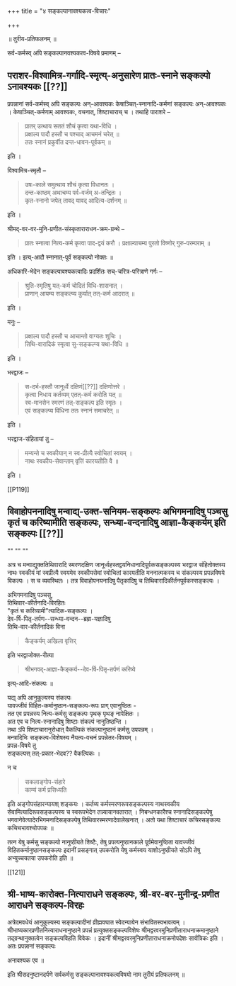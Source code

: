 +++
title = "४ सङ्कल्पानावश्यकत्व-विचारः"

+++

॥ तुरीय-प्रतिफलनम् ॥

सर्व-कर्मस्व् अपि सङ्कल्पानवश्यकत्व-विषये प्रमाणम् –


## पराशर-विश्वामित्र-गर्गादि-स्मृत्य्-अनुसारेण प्रातः-स्नाने सङ्कल्पो ऽनावश्यकः [[??]]

प्रपन्नानां सर्व-कर्मस्व् अपि सङ्कल्पः अन्-आवश्यकः केषाञ्चित्-स्नानादि-कर्मणां सङ्कल्पः अन्-आवश्यकः । केषाञ्चित्-कर्मणाम् आवश्यकः, वचनात्, शिष्टाचाराच् च । तथाहि पाराशरे – 

> प्रातर् उत्थाय सततं शौचं कृत्वा यथा-विधि ।  
प्रक्षाल्य पादौ हस्तौ च पश्चाद् आचमनं चरेत् ॥  
ततः स्नानं प्रकुर्वीत दन्त-धावन-पूर्वकम् ॥ 

इति । 

विश्वामित्र-स्मृतौ – 

> उषः-काले समुत्थाय शौचं कृत्वा विधानतः ।  
दन्त-काष्ठम् अथाचम्य पर्व-वर्जम् अ-तन्द्रितः ।  
कृत-स्नानो जपेत् तावद् यावद् आदित्य-दर्शनम् ॥ 

इति । 

श्रीमद्-वर-वर-मुनि-प्रणीत-संस्कृताराराधन-क्रम-ग्रन्थे – 

> प्रातः स्नात्वा नित्य-कर्म कृत्वा पाद-द्वयं करौ ।  प्रक्षाल्याचम्य पुरतो विष्णोर् गुरु-परम्पराम् ॥ 

इति । इत्य्-आदौ स्नानात्-पूर्वं सङ्कल्पो नोक्तः ॥

अधिकारि-भेदेन सङ्कल्पावश्यकत्वादिः प्रदर्शितः सच्-चरित्र-परित्राणे गर्गः –

> श्रुति-स्मृतिषु यत्-कर्म चोदितं विधि-शासनात् ।  
प्राणान् आयम्य सङ्कल्प्य कुर्यात् तत्-कर्म आदरात् ॥ 

इति ।

मनुः –

> प्रक्षाल्य पादौ हस्तौ च आचान्तो वाग्यतः शुचिः ।  
तिथि-वारादिकं स्मृत्वा सु-सङ्कल्प्य यथा-विधि ॥ 

इति ।

भरद्वाजः –

> स-दर्भ-हस्तौ जानूर्ध्वे दक्षिणं[[??]] दक्षिणोत्तरे ।  
कृत्वा निधाय कर्तव्यम् एतत्-कर्म करोति यत् ॥  
स्व-मानसेन स्मरणं तत्-सङ्कल्प इति स्मृतः ।  
एवं सङ्कल्प्य विधिना ततः स्नानं समाचरेत् ॥ 

इति ।

भरद्वाज-संहितायां तु –

> मन्यन्ते च स्वकीयान् न स्व-प्रीत्यै स्वोचितां स्वयम् ।  
नाथः स्वकीय-सेवान्ताम् वृत्तिं कारयतीति वै ॥ 

इति ।

[[P119]]

## विवाहोपननादिषु मन्वाद्य्-उक्त-सनियम-सङ्कल्पः अभिगमनादिषु पञ्चसु कृतं च करिष्यामीति सङ्कल्पः, सन्ध्या-वन्दनादिषु आज्ञा-कैङ्कर्यम् इति सङ्कल्पः [[??]]

""
""
""

अत्र च मन्वाद्युक्ततिथिवारादि स्मरणदक्षिण जानूर्ध्वहस्तद्वयनिधानादिपूर्वकसङ्कल्पस्य भरद्वाज संहितोक्तस्य नाथः स्वकीयं मां स्वप्रीत्यै स्वयमेव स्वकीयसेवां स्वोचितां कारयतीति मननात्मकस्य च संकल्पस्य प्रपन्नविषये विकल्पः । स च व्यवस्थितः । तत्र विवाहोपनयनादिषु पैतृकादिषु च तिथिवारादिकीर्तनपूर्वकस्सङ्कल्पः । 

अभिगमनादिषु पञ्चसु,  
तिथिवार-कीर्तनादि-विरहितः  
"कृतं च करिव्यामी"त्यादिक-सङ्कल्पः ।  
देव-र्षि-पितृ-तर्पण--सन्ध्या-वन्दन--ब्रह्म-यज्ञादिषु  
तिथि-वार-कीर्तनादिकं विना  

> कैङ्कर्यम् अखिला वृत्तिर् 

इति भरद्वाजोक्त-रीत्या  

> श्रीभगवद्-आज्ञा-कैङ्कर्य--देव-र्षि-पितृ-तर्पणं करिष्ये 

इत्य्-आदि-संकल्पः ॥ 

यद्य् अपि आनुकूल्यस्य संकल्पः  
यावज्जीवं विहित-कर्मानुष्ठान-सङ्कल्प-रूपः प्राग् एवानुष्ठितः -  
तत एव प्रपन्नस्य नित्य-कर्मसु सङ्कल्पः पृथक् पृथङ् नापेक्षितः ।  
अत एव च नित्य-स्नानादिषु शिष्टाः संकल्पं नानुतिष्ठन्ति ।  
तथा ऽपि शिष्टाचारानुरोधात् वैकल्पिकं संकल्पानुष्ठानं कर्मसु उपपन्नम् ।  
मन्त्रादिभिः सङ्कल्प-विशेषस्य नैयत्य-वचनं प्रपन्नेतर-विषयम् ।  
प्रपन्न-विषये तु  
सङ्कल्पस् तत्-प्रकार-भेदव?? वैकल्पिकः ।  

न च 

> सकलाङ्गोप-संहारे  
काम्यं कर्म प्रसिध्यति

इति अङ्गोपसंहारन्यायश् शङ्कयः । कर्तव्य कर्मस्मरणरूपसङ्कल्पस्य नाथस्वकीय सेवामित्यादिरूपसङ्कल्पस्य च स्वरूपभेदेन तन्न्यायानवतारात् । निबन्धनकारैश्च स्नानादिसङ्कल्पेषु भगवानेवेत्यादेरभिगमनादिसङ्कल्पेषु तिथिवारस्मरणादेवालेखनात् । अतो यथा शिष्टाचारं कचिरसङ्कल्पः कचिचभावश्चोपपन्नः ॥ 

तत्न येषु कर्मसु सङ्कल्पो नानुष्ठीयते शिष्टैः, तेषु प्रपत्यनुष्ठानकाले पूर्वमेवानुष्ठिता यावज्जीवं विहितकर्मानुष्ठानसङ्कल्पः इदानीं प्रसङ्गात् उपकरोति येषु कर्मस्वय याशोऽनुष्ठीयते सोऽपि तेषु अभ्युच्चयतया उपकरोति इति ॥ 

[[121]]

## श्री-भाष्य-कारोक्त-नित्याराधने सङ्कल्पः, श्री-वर-वर-मुनीन्द्र-प्रणीत आराधने सङ्कल्प-विरहः

अत्रेदमवधेयं आनुकूल्यस्य सङ्कल्पादीनां व्रीह्मवघात स्वेदन्यायेन संभावितस्वभावत्वम् । श्रीभाष्यकारप्रणीतनित्याराधनानुष्ठाने प्रपन्नं प्रत्युक्तसङ्कल्पविशेषः श्रीमद्वरवरमुनिप्रणीताराधनाक्रमानुष्ठाने तद्ग्रन्थानुक्तत्वेन सङ्कल्पविहति विवेकः । इदानीं श्रीमद्वरवरमुनिप्रणीताराधनाक्रमोपदेशः सार्वत्रिकः इति । अतः प्रपन्नानां सङ्कल्पः 

अनावश्यक एव ॥ 

इति श्रीसदनुष्टानदर्पणे सर्वकर्मसु सङ्कल्पानावश्यकत्वविषयो नाम तुरीयं प्रतिफलनम् ॥ 
